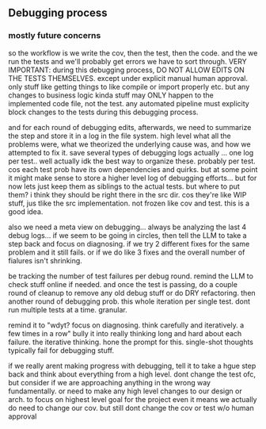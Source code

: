
## Debugging process 

### mostly future concerns

so the workflow is we write the cov, then the test, then the code.  and the we run the tests and we'll probably get errors we have to sort through.  VERY IMPORTANT:  during this debugging process, DO NOT ALLOW EDITS ON THE TESTS THEMSELVES.  except under explicit manual human approval.  only stuff like getting things to like compile or import properly etc.  but any changes to business logic kinda stuff may ONLY happen to the implemented code file, not the test.  any automated pipeline must explicity block changes to the tests during this debugging process.

and for each round of debugging edits, afterwards, we need to summarize the step and store it in a log in the file system.  high level what all the problems were, what we theorized the underlying cause was, and how we attempted to fix it.  save several types of debugging logs actually ... one log per test.. well actually idk the best way to organize these.  probably per test.  cos each test prob have its own dependencies and quirks.  but at some point it might make sense to store a higher level log of debugging efforts... but for now lets just keep them as siblings to the actual tests.  but where to put them?  i think they should be right there in the src dir.  cos they're like WIP stuff, jus tlike the src implementation.  not frozen like cov and test.  this is a good idea. 

also we need a meta view on debugging... always be analyzing the last 4 debug logs... if we seem to be going in circles, then tell the LLM to take a step back and focus on diagnosing.  if we try 2 different fixes for the same problem and it still fails.  or if we do like 3 fixes and the overall number of fialures isn't shrinking.  

be tracking the number of test failures per debug round.  remind the LLM to check stuff online if needed.  and once the test is passing, do a couple round of cleanup to remove any old debug stuff or do DRY refactoring.  then another round of debugging prob.  this whole iteration per single test.  dont run multiple tests at a time.  granular. 

remind it to "wdyt? focus on diagnosing.  think carefully and iteratively.  a few times in a row"  bully it into really thinking long and hard about each failure.  the iterative thinking.  hone the prompt for this.  single-shot thoughts typically fail for debugging stuff.  

if we really arent making progress with debugging, tell it to take a hgue step back and think about everything from a high level.  dont change the test ofc, but consider if we are approaching anything in the wrong way fundamentally.  or need to make any high level changes to our design or arch.  to focus on highest level goal for the project even it means we actually do need to change our cov.  but still dont change the cov or test w/o human approval